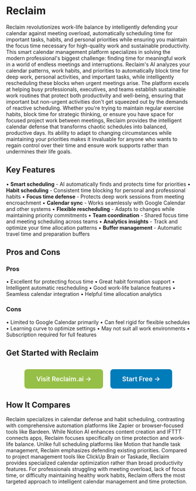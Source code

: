 # Reclaim

Reclaim revolutionizes work-life balance by intelligently defending your calendar against meeting overload, automatically scheduling time for important tasks, habits, and personal priorities while ensuring you maintain the focus time necessary for high-quality work and sustainable productivity. This smart calendar management platform specializes in solving the modern professional's biggest challenge: finding time for meaningful work in a world of endless meetings and interruptions. Reclaim's AI analyzes your calendar patterns, work habits, and priorities to automatically block time for deep work, personal activities, and important tasks, while intelligently rescheduling these blocks when urgent meetings arise. The platform excels at helping busy professionals, executives, and teams establish sustainable work routines that protect both productivity and well-being, ensuring that important but non-urgent activities don't get squeezed out by the demands of reactive scheduling. Whether you're trying to maintain regular exercise habits, block time for strategic thinking, or ensure you have space for focused project work between meetings, Reclaim provides the intelligent calendar defense that transforms chaotic schedules into balanced, productive days. Its ability to adapt to changing circumstances while maintaining your priorities makes it invaluable for anyone who wants to regain control over their time and ensure work supports rather than undermines their life goals.

## Key Features

• **Smart scheduling** - AI automatically finds and protects time for priorities
• **Habit scheduling** - Consistent time blocking for personal and professional habits
• **Focus time defense** - Protects deep work sessions from meeting encroachment
• **Calendar sync** - Works seamlessly with Google Calendar and other systems
• **Flexible rescheduling** - Adapts to changes while maintaining priority commitments
• **Team coordination** - Shared focus time and meeting scheduling across teams
• **Analytics insights** - Track and optimize your time allocation patterns
• **Buffer management** - Automatic travel time and preparation buffers

## Pros and Cons

### Pros
• Excellent for protecting focus time
• Great habit formation support
• Intelligent automatic rescheduling
• Good work-life balance features
• Seamless calendar integration
• Helpful time allocation analytics

### Cons
• Limited to Google Calendar primarily
• Can feel rigid for flexible schedules
• Learning curve to optimize settings
• May not suit all work environments
• Subscription required for full features

## Get Started with Reclaim

<div style="text-align: center; margin: 2rem 0;">
  <a href="https://reclaim.ai" target="_blank" rel="noopener noreferrer" style="display: inline-block; background: #96BF47; color: white; padding: 1rem 2rem; text-decoration: none; border-radius: 8px; font-weight: 600; font-size: 1.1rem; margin-right: 1rem;">Visit Reclaim.ai →</a>
  <a href="https://reclaim.ai/signup" target="_blank" rel="noopener noreferrer" style="display: inline-block; background: #007cba; color: white; padding: 1rem 2rem; text-decoration: none; border-radius: 8px; font-weight: 600; font-size: 1.1rem;">Start Free →</a>
</div>

## How It Compares

Reclaim specializes in calendar defense and habit scheduling, contrasting with comprehensive automation platforms like Zapier or browser-focused tools like Bardeen. While Notion AI enhances content creation and IFTTT connects apps, Reclaim focuses specifically on time protection and work-life balance. Unlike full scheduling platforms like Motion that handle task management, Reclaim emphasizes defending existing priorities. Compared to project management tools like ClickUp Brain or Taskade, Reclaim provides specialized calendar optimization rather than broad productivity features. For professionals struggling with meeting overload, lack of focus time, or difficulty maintaining healthy work habits, Reclaim offers the most targeted approach to intelligent calendar management and time protection.